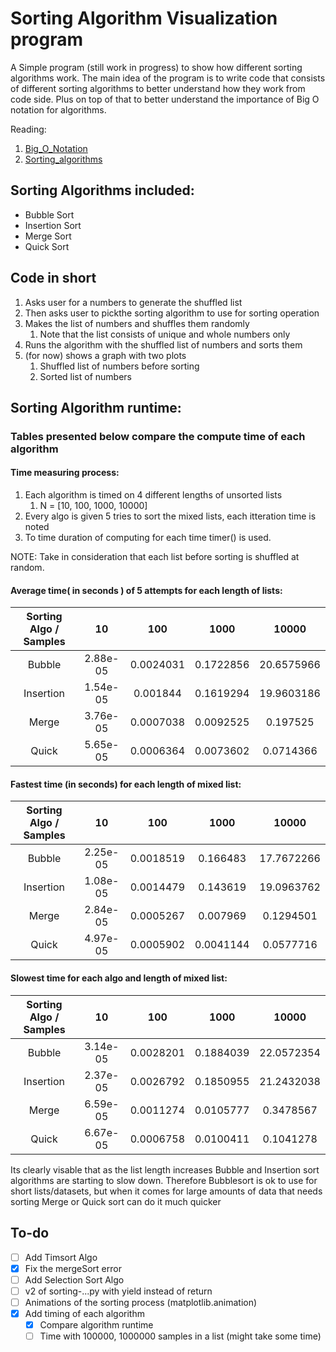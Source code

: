 # Sorting Algorithm Visualization program

A Simple program (still work in progress) to show how different sorting algorithms work.
The main idea of the program is to write code that consists of different sorting algorithms
to better understand how they work from code side. Plus on top of that to better understand 
the importance of Big O notation for algorithms.

Reading:

1. [Big_O_Notation](https://en.wikipedia.org/wiki/Big_O_notation)
2. [Sorting_algorithms](https://en.wikipedia.org/wiki/Sorting_algorithm)


## Sorting Algorithms included:

- Bubble Sort
- Insertion Sort
- Merge Sort
- Quick Sort

## Code in short

1. Asks user for a numbers to generate the shuffled list
2. Then asks user to pickthe sorting algorithm to use for sorting operation
3. Makes the list of numbers and shuffles them randomly
   1. Note that the list consists of unique and whole numbers only
4. Runs the algorithm with the shuffled list of numbers and sorts them
5. (for now) shows a graph with two plots
   1. Shuffled list of numbers before sorting
   2. Sorted list of numbers


## Sorting Algorithm runtime:

### Tables presented below compare the compute time of each algorithm

#### Time measuring process:

   1. Each algorithm is timed on 4 different lengths of unsorted lists
      1. N = [10, 100, 1000, 10000]
   2. Every algo is given 5 tries to sort the mixed lists, each itteration time is noted
   3. To time duration of computing for each time timer() is used.

   NOTE: Take in consideration that each list before sorting is shuffled at random.


#### Average time( in seconds ) of 5 attempts for each length of lists:

| Sorting Algo / Samples | 10 |	100   |  1000  |  10000 |
| :---: | :---: | :---: | :---: | :---: |
| Bubble |	2.88e-05 |	0.0024031   |	0.1722856   |	20.6575966  |
|  Insertion | 1.54e-05 |	0.001844 |	0.1619294   |	19.9603186  |
|  Merge |  3.76e-05 |  0.0007038   |	0.0092525   |	0.197525 |
|  Quick |	5.65e-05 |	0.0006364   |	0.0073602   |	0.0714366   |


#### Fastest time (in seconds) for each length of mixed list:

| Sorting Algo / Samples | 10 |	100   |  1000  |  10000 |
| :---: | :---: | :---: | :---: | :---: |
|  Bubble   |  2.25e-05 |	0.0018519   |	0.166483 |	17.7672266  |
| Insertion |	1.08e-05 |	0.0014479   |	0.143619 |	19.0963762  |
|  Merge |	2.84e-05 |	0.0005267   |	0.007969 |	0.1294501   |
|  Quick |	4.97e-05 |	0.0005902   |	0.0041144   |	0.0577716   |


#### Slowest time for each algo and length of mixed list:

| Sorting Algo / Samples | 10 |	100   |  1000  |  10000 |
| :---: | :---: | :---: | :---: | :---: |
|  Bubble   |	3.14e-05 |	0.0028201   |	0.1884039   |	22.0572354  |
|  Insertion   |	2.37e-05 |	0.0026792   |	0.1850955   |	21.2432038  |
|  Merge |	6.59e-05 |	0.0011274   |	0.0105777   |	0.3478567   |
|  Quick |	6.67e-05 |	0.0006758   |	0.0100411   |	0.1041278   |

Its clearly visable that as the list length increases Bubble and Insertion sort algorithms are starting to slow down. Therefore Bubblesort is ok to use for short lists/datasets, but when it comes for large amounts of data that needs sorting Merge or Quick sort can do it much quicker


## To-do

- [ ] Add Timsort Algo
- [x] Fix the mergeSort error
- [ ] Add Selection Sort Algo
- [ ] v2 of sorting-...py with yield instead of return
- [ ] Animations of the sorting process (matplotlib.animation)
- [x] Add timing of each algorithm
  - [x] Compare algorithm runtime
  - [ ] Time with 100000, 1000000 samples in a list (might take some time)